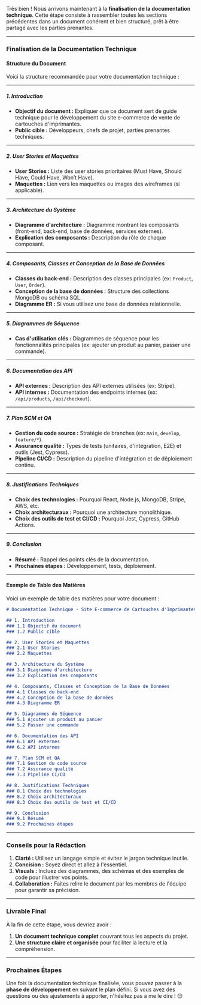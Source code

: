 Très bien ! Nous arrivons maintenant à la **finalisation de la documentation technique**. Cette étape consiste à rassembler toutes les sections précédentes dans un document cohérent et bien structuré, prêt à être partagé avec les parties prenantes.

---

### **Finalisation de la Documentation Technique**

#### **Structure du Document**
Voici la structure recommandée pour votre documentation technique :

---

##### **1. Introduction**
- **Objectif du document :** Expliquer que ce document sert de guide technique pour le développement du site e-commerce de vente de cartouches d'imprimantes.
- **Public cible :** Développeurs, chefs de projet, parties prenantes techniques.

---

##### **2. User Stories et Maquettes**
- **User Stories :** Liste des user stories prioritaires (Must Have, Should Have, Could Have, Won’t Have).
- **Maquettes :** Lien vers les maquettes ou images des wireframes (si applicable).

---

##### **3. Architecture du Système**
- **Diagramme d'architecture :** Diagramme montrant les composants (front-end, back-end, base de données, services externes).
- **Explication des composants :** Description du rôle de chaque composant.

---

##### **4. Composants, Classes et Conception de la Base de Données**
- **Classes du back-end :** Description des classes principales (ex: `Product`, `User`, `Order`).
- **Conception de la base de données :** Structure des collections MongoDB ou schéma SQL.
- **Diagramme ER :** Si vous utilisez une base de données relationnelle.

---

##### **5. Diagrammes de Séquence**
- **Cas d'utilisation clés :** Diagrammes de séquence pour les fonctionnalités principales (ex: ajouter un produit au panier, passer une commande).

---

##### **6. Documentation des API**
- **API externes :** Description des API externes utilisées (ex: Stripe).
- **API internes :** Documentation des endpoints internes (ex: `/api/products`, `/api/checkout`).

---

##### **7. Plan SCM et QA**
- **Gestion du code source :** Stratégie de branches (ex: `main`, `develop`, `feature/*`).
- **Assurance qualité :** Types de tests (unitaires, d'intégration, E2E) et outils (Jest, Cypress).
- **Pipeline CI/CD :** Description du pipeline d'intégration et de déploiement continu.

---

##### **8. Justifications Techniques**
- **Choix des technologies :** Pourquoi React, Node.js, MongoDB, Stripe, AWS, etc.
- **Choix architecturaux :** Pourquoi une architecture monolithique.
- **Choix des outils de test et CI/CD :** Pourquoi Jest, Cypress, GitHub Actions.

---

##### **9. Conclusion**
- **Résumé :** Rappel des points clés de la documentation.
- **Prochaines étapes :** Développement, tests, déploiement.

---

#### **Exemple de Table des Matières**
Voici un exemple de table des matières pour votre document :

```markdown
# Documentation Technique - Site E-commerce de Cartouches d'Imprimantes

## 1. Introduction
### 1.1 Objectif du document
### 1.2 Public cible

## 2. User Stories et Maquettes
### 2.1 User Stories
### 2.2 Maquettes

## 3. Architecture du Système
### 3.1 Diagramme d'architecture
### 3.2 Explication des composants

## 4. Composants, Classes et Conception de la Base de Données
### 4.1 Classes du back-end
### 4.2 Conception de la base de données
### 4.3 Diagramme ER

## 5. Diagrammes de Séquence
### 5.1 Ajouter un produit au panier
### 5.2 Passer une commande

## 6. Documentation des API
### 6.1 API externes
### 6.2 API internes

## 7. Plan SCM et QA
### 7.1 Gestion du code source
### 7.2 Assurance qualité
### 7.3 Pipeline CI/CD

## 8. Justifications Techniques
### 8.1 Choix des technologies
### 8.2 Choix architecturaux
### 8.3 Choix des outils de test et CI/CD

## 9. Conclusion
### 9.1 Résumé
### 9.2 Prochaines étapes
```

---

### **Conseils pour la Rédaction**
1. **Clarté :** Utilisez un langage simple et évitez le jargon technique inutile.
2. **Concision :** Soyez direct et allez à l'essentiel.
3. **Visuals :** Incluez des diagrammes, des schémas et des exemples de code pour illustrer vos points.
4. **Collaboration :** Faites relire le document par les membres de l'équipe pour garantir sa précision.

---

### **Livrable Final**
À la fin de cette étape, vous devriez avoir :
1. **Un document technique complet** couvrant tous les aspects du projet.
2. **Une structure claire et organisée** pour faciliter la lecture et la compréhension.

---

### **Prochaines Étapes**
Une fois la documentation technique finalisée, vous pouvez passer à la **phase de développement** en suivant le plan défini. Si vous avez des questions ou des ajustements à apporter, n'hésitez pas à me le dire ! 😊